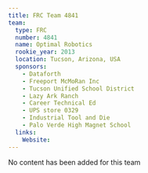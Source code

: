 ```yaml
---
title: FRC Team 4841
team:
  type: FRC
  number: 4841
  name: Optimal Robotics
  rookie_year: 2013
  location: Tucson, Arizona, USA
  sponsors:
    - Dataforth
    - Freeport McMoRan Inc
    - Tucson Unified School District
    - Lazy Ark Ranch
    - Career Technical Ed
    - UPS store 0329
    - Industrial Tool and Die
    - Palo Verde High Magnet School
  links:
    Website: 
---
```

No content has been added for this team